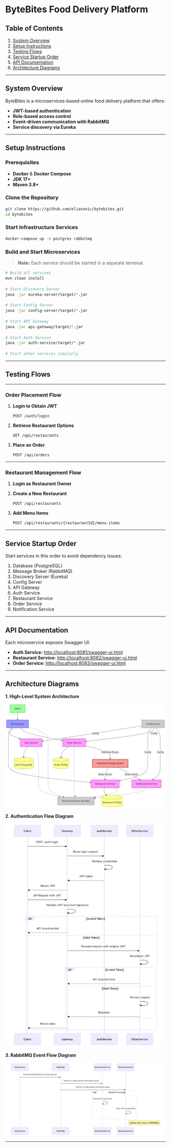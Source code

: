 # ByteBites Food Delivery Platform

## Table of Contents
1. [System Overview](#system-overview)
2. [Setup Instructions](#setup-instructions)
3. [Testing Flows](#testing-flows)
4. [Service Startup Order](#service-startup-order)
5. [API Documentation](#api-documentation)
6. [Architecture Diagrams](#architecture-diagrams)

---

## System Overview

ByteBites is a microservices-based online food delivery platform that offers:

- **JWT-based authentication**
- **Role-based access control**
- **Event-driven communication with RabbitMQ**
- **Service discovery via Eureka**

---

## Setup Instructions

### Prerequisites

- **Docker** & **Docker Compose**
- **JDK 17+**
- **Maven 3.8+**

### Clone the Repository

```bash
git clone https://github.com/eliasonic/bytebites.git
cd bytebites
```

### Start Infrastructure Services

```bash
docker-compose up -d postgres rabbitmq
```

### Build and Start Microservices

> **Note:** Each service should be started in a separate terminal.

```bash
# Build all services
mvn clean install

# Start Discovery Server
java -jar eureka-server/target/*.jar

# Start Config Server
java -jar config-server/target/*.jar

# Start API Gateway
java -jar api-gateway/target/*.jar

# Start Auth Service
java -jar auth-service/target/*.jar

# Start other services similarly
```

---

## Testing Flows
---

### Order Placement Flow

1. **Login to Obtain JWT**

   ```
   POST /auth/login
   ```

2. **Retrieve Restaurant Options**

   ```
   GET /api/restaurants
   ```

3. **Place an Order**

   ```
   POST /api/orders
   ```
---

### Restaurant Management Flow

1. **Login as Restaurant Owner**

2. **Create a New Restaurant**

   ```
   POST /api/restaurants
   ```

3. **Add Menu Items**

   ```
   POST /api/restaurants/{restaurantId}/menu-items
   ```

---

## Service Startup Order

Start services in this order to avoid dependency issues:

1. Database (PostgreSQL)
2. Message Broker (RabbitMQ)
3. Discovery Server (Eureka)
4. Config Server
5. API Gateway
6. Auth Service
7. Restaurant Service
8. Order Service
9. Notification Service

---

## API Documentation

Each microservice exposes Swagger UI:

- **Auth Service:** [http://localhost:8081/swagger-ui.html](http://localhost:8081/swagger-ui.html)
- **Restaurant Service:** [http://localhost:8082/swagger-ui.html](http://localhost:8082/swagger-ui.html)
- **Order Service:** [http://localhost:8083/swagger-ui.html](http://localhost:8083/swagger-ui.html)

---

## Architecture Diagrams

**1. High-Level System Architecture**

![System Architecture Diagram](docs/diagrams/system_architecture.png)

**2. Authentication Flow Diagram**

![Authentication Flow Diagram](docs/diagrams/authentication_flow.png)

**3. RabbitMQ Event Flow Diagram**

![RabbitMQ Event Flow Diagram](docs/diagrams/rabbitmq_event_flow.png)

---
